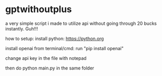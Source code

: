 # gptwithoutplus
a very simple script i made to utilize api without going through 20 bucks instantly. Guh!!!

how to setup:
install python: https://python.org

install openai from terminal/cmd: run "pip install openai"

change api key in the file with notepad

then do python main.py in the same folder
